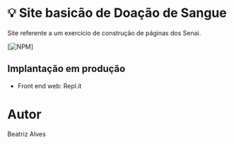 # :bulb: Site basicão de Doação de Sangue

Site referente a um exercício de construção de páginas dos Senai. 

[![NPM](https://github.com/bea3853/doacaodesangue/blob/master/LICENSE)]

  
##  Implantação em produção

- Front end web: Repl.it
  

#  Autor

  

Beatriz Alves
